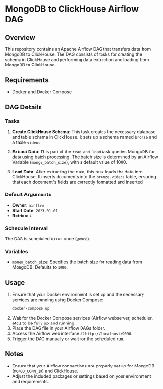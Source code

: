 # MongoDB to ClickHouse Airflow DAG

## Overview

This repository contains an Apache Airflow DAG that transfers data from MongoDB to ClickHouse. The DAG consists of tasks for creating the schema in ClickHouse and performing data extraction and loading from MongoDB to ClickHouse.

## Requirements

- Docker and Docker Compose

## DAG Details

### Tasks

1. **Create ClickHouse Schema**: This task creates the necessary database and table schema in ClickHouse. It sets up a schema named `bronze` and a table `videos`.

2. **Extract Data**: This part of the `read_and_load` task queries MongoDB for data using batch processing. The batch size is determined by an Airflow Variable (`mongo_batch_size`), with a default value of 1000.

3. **Load Data**: After extracting the data, this task loads the data into ClickHouse. It inserts documents into the `bronze.videos` table, ensuring that each document's fields are correctly formatted and inserted.

### Default Arguments

- **Owner**: `airflow`
- **Start Date**: `2023-01-01`
- **Retries**: `1`

### Schedule Interval

The DAG is scheduled to run once (`@once`).

### Variables

- `mongo_batch_size`: Specifies the batch size for reading data from MongoDB. Defaults to `1000`.

## Usage

1. Ensure that your Docker environment is set up and the necessary services are running using Docker Compose:
    ```sh
    docker-compose up
    ```
2. Wait for the Docker Compose services (Airflow webserver, scheduler, etc.) to be fully up and running.
3. Place the DAG file in your Airflow DAGs folder.
4. Access the Airflow web interface at `http://localhost:9090`.
5. Trigger the DAG manually or wait for the scheduled run.

## Notes

- Ensure that your Airflow connections are properly set up for MongoDB (`MONGO_CONN_ID`) and ClickHouse.
- Adjust the included packages or settings based on your environment and requirements.

